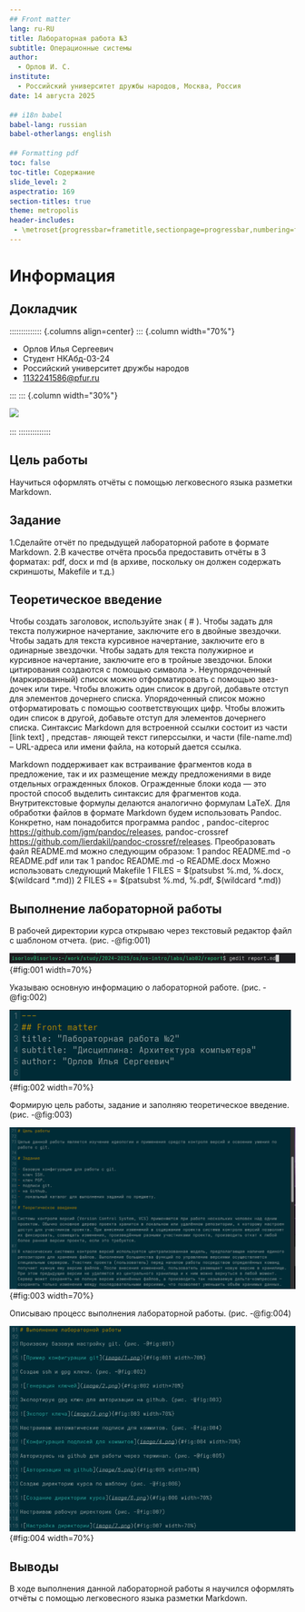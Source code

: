 ```yaml
---
## Front matter
lang: ru-RU
title: Лабораторная работа №3
subtitle: Операционные системы
author:
  - Орлов И. С.
institute:
  - Российский университет дружбы народов, Москва, Россия
date: 14 августа 2025

## i18n babel
babel-lang: russian
babel-otherlangs: english

## Formatting pdf
toc: false
toc-title: Содержание
slide_level: 2
aspectratio: 169
section-titles: true
theme: metropolis
header-includes:
 - \metroset{progressbar=frametitle,sectionpage=progressbar,numbering=fraction}
---
```


# Информация

## Докладчик

:::::::::::::: {.columns align=center}
::: {.column width="70%"}

  * Орлов Илья Сергеевич
  * Студент НКАбд-03-24
  * Российский университет дружбы народов
  * [1132241586@pfur.ru](mailto:1132241586pfur.ru)

:::
::: {.column width="30%"}

![](./image/orlov.jpg)

:::
::::::::::::::

## Цель работы

Научиться оформлять отчёты с помощью легковесного языка разметки Markdown.

## Задание

1.Сделайте отчёт по предыдущей лабораторной работе в формате Markdown.
2.В качестве отчёта просьба предоставить отчёты в 3 форматах: pdf, docx и md (в архиве,
поскольку он должен содержать скриншоты, Makefile и т.д.)

## Теоретическое введение

Чтобы создать заголовок, используйте знак ( # ).
Чтобы задать для текста полужирное начертание, заключите его в двойные звездочки.
Чтобы задать для текста курсивное начертание, заключите его в одинарные звездочки.
Чтобы задать для текста полужирное и курсивное начертание, заключите его в тройные
звездочки.
Блоки цитирования создаются с помощью символа >.
Неупорядоченный (маркированный) список можно отформатировать с помощью звез-
дочек или тире.
Чтобы вложить один список в другой, добавьте отступ для элементов дочернего списка.
Упорядоченный список можно отформатировать с помощью соответствующих цифр.
Чтобы вложить один список в другой, добавьте отступ для элементов дочернего списка.
Синтаксис Markdown для встроенной ссылки состоит из части [link text] , представ-
ляющей текст гиперссылки, и части (file-name.md) – URL-адреса или имени файла,
на который дается ссылка.

Markdown поддерживает как встраивание фрагментов кода в предложение, так и их
размещение между предложениями в виде отдельных огражденных блоков. Огражденные
блоки кода — это простой способ выделить синтаксис для фрагментов кода. 
Внутритекстовые формулы делаются аналогично формулам LaTeX. 
Для обработки файлов в формате Markdown будем использовать Pandoc. Конкретно, нам понадобится программа pandoc ,
pandoc-citeproc https://github.com/jgm/pandoc/releases, pandoc-crossref
https://github.com/lierdakil/pandoc-crossref/releases.
Преобразовать файл README.md можно следующим образом:
1 pandoc README.md -o README.pdf
или так
1 pandoc README.md -o README.docx
Можно использовать следующий Makefile
1 FILES = $(patsubst %.md, %.docx, $(wildcard *.md))
2 FILES += $(patsubst %.md, %.pdf, $(wildcard *.md))

## Выполнение лабораторной работы

В рабочей директории курса открываю через текстовый редактор файл с шаблоном отчета. (рис. -@fig:001)

![Редактирование отчета](image/1.png){#fig:001 width=70%}

Указываю основную информацию о лабораторной работе. (рис. -@fig:002)

![Заполнение основной информации](image/2.png){#fig:002 width=70%}

Формирую цель работы, задание и заполняю теоретическое введение. (рис. -@fig:003)

![Цель работы, задание и теоретическое введение](image/3.png){#fig:003 width=70%}

Описываю процесс выполнения лабораторной работы. (рис. -@fig:004)

![Выполнение отчета по лабораторной работе](image/4.png){#fig:004 width=70%}

## Выводы

В ходе выполнения данной лабораторной работы я научился оформлять отчёты с помощью легковесного языка разметки Markdown.
